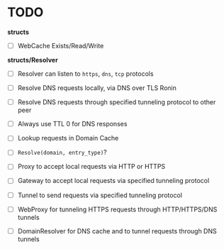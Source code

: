 
# TODO

**structs**

- [ ] WebCache Exists/Read/Write

**structs/Resolver**

- [ ] Resolver can listen to `https`, `dns`, `tcp` protocols
- [ ] Resolve DNS requests locally, via DNS over TLS Ronin
- [ ] Resolve DNS requests through specified tunneling protocol to other peer
- [ ] Always use TTL 0 for DNS responses
- [ ] Lookup requests in Domain Cache
- [ ] `Resolve(domain, entry_type)`?



- [ ] Proxy to accept local requests via HTTP or HTTPS

- [ ] Gateway to accept local requests via specified tunneling protocol
- [ ] Tunnel to send requests via specified tunneling protocol

- [ ] WebProxy for tunneling HTTPS requests through HTTP/HTTPS/DNS tunnels
- [ ] DomainResolver for DNS cache and to tunnel requests through DNS tunnels

